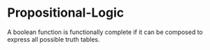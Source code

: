 # Propositional-Logic
A boolean function is functionally complete if it can be composed to express all possible truth tables.
